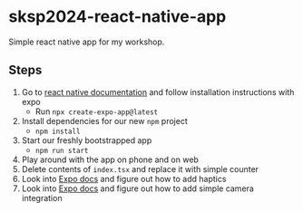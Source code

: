 # sksp2024-react-native-app

Simple react native app for my workshop.

## Steps

1. Go to [react native documentation](https://reactnative.dev/docs/environment-setup) and follow installation instructions with expo
   - Run `npx create-expo-app@latest`
2. Install dependencies for our new `npm` project
   - `npm install`
3. Start our freshly bootstrapped app
   - `npm run start`
4. Play around with the app on phone and on web
5. Delete contents of `index.tsx` and replace it with simple counter
6. Look into [Expo docs](https://docs.expo.dev/versions/latest/) and figure out how to add haptics
7. Look into [Expo docs](https://docs.expo.dev/versions/latest/) and figure out how to add simple camera integration
